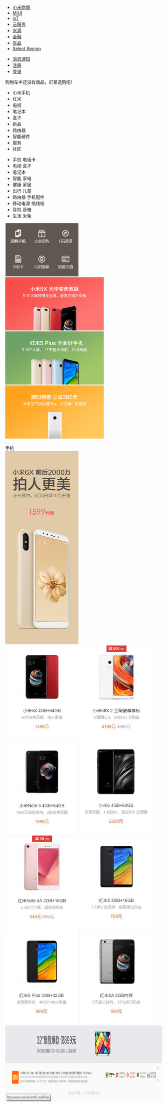 <!DOCTYPE html>
<html lang="en">
<head>
    <meta charset="UTF-8">
    <title>小米官网</title>
    <link rel="stylesheet" href="style.css">
</head>
<body>
<div class="header">
    <div class="container">
          <div>
            <ul class="menu">
                <li><a href="">小米商城</a></li>
                <li><a href="">MIUI</a></li>
                <li><a href="">loT</a></li>
                <li><a href="">云服务</a></li>
                <li><a href="">水滴</a></li>
                <li><a href="">金融</a></li>
                <li><a href="">有品</a></li>
                <li><a href="">Select Region</a></li>
            </ul>
          </div>
          <div>
            <ul class="menu2">
                <li><a href="">消息通知</a></li>
                <li><a href="">注册</a></li>
                <li><a href="">登录</a></li>
            </ul>
          </div>
        <div class="dropdown">
            <div class="shopcart"></div>
            <div class="dropdown-content">
                <p>购物车中还没有商品，赶紧选购吧!</p>
            </div>
        </div>
    </div>
</div>
<div class="title">
    <div class="container">
        <div class="logo"></div>
        <div class="mi"></div>
        <div>
            <ul class="menu3">
                <li><c href="">小米手机</c></li>
                <li><c href="">红米</c></li>
                <li><c href="">电视</c></li>
                <li><c href="">笔记本</c></li>
                <li><c href="">盒子</c></li>
                <li><c href="">新品</c></li>
                <li><c href="">路由器</c></li>
                <li><c href="">智能硬件</c></li>
                <li><c href="">服务</c></li>
                <li><c href="">社区</c></li>
            </ul>
        </div>
    </div>
</div>
<div class="home">
    <div class="container">
        <div class="left">
           <div>
            <ul class="menu4">
                <li><d href="">手机 电话卡</d></li>
                <li><d href="">电视 盒子</d></li>
                <li><d href="">笔记本</d></li>
                <li><d href="">智能 家电</d></li>
                <li><d href="">健康 家居</d></li>
                <li><d href="">出行 儿童</d></li>
                <li><d href="">路由器 手机配件</d></li>
                <li><d href="">移动电源 插线板</d></li>
                <li><d href="">耳机 音箱</d></li>
                <li><d href="">生活 米兔</d></li>
            </ul>
           </div>
        </div>
    </div>
</div>
<div class="xhome">
    <div class="container">
        <div class="right">
            <div class="left">
                <img src="img/0.jpg">
            </div>
            <div class="move">
            <img class="img" src="images/img.jpg" width="316px" height="170px"/>
            <img class="img" src="images/img2.jpg" width="316px" height="170px"/>
            <img class="img" src="images/img3.jpg" width="316px" height="170px"/>
            </div>
        </div>
    </div>
</div>
<div class="phone">
    <div class="title">
        <br>
       <div class="move">
           手机
       </div>
    </div>
    <div class="container">
        <div class="right">
            <div class="left">
                <img src="img/5.jpg" width="235px" height="618px">
            </div>
            <img class="img" src="img/6.jpg" width="235px" height="301px">
            <img class="img" src="img/7.jpg" width="235px" height="301px">
            <img class="img" src="img/8.jpg" width="235px" height="301px">
            <img class="img" src="img/9.jpg" width="235px" height="301px">
            <img class="img" src="img/13.jpg" width="235px" height="301px">
            <img class="img" src="img/12.jpg" width="235px" height="301px">
            <img class="img" src="img/11.jpg" width="235px" height="301px">
            <img class="img" src="img/10.jpg" width="235px" height="301px">
        </div>
    </div>
    <div class="dropdown">
    <div class="advertisement">
        <img src="img/14.jpg" height="121px" width="1226px">
    </div>
    </div>
</div>
<div class="over">
    <div class="dropdown">
        <img src="img/footer.jpg" width="1226px" height="121px">
    </div>
</div>
</body>
</html>
